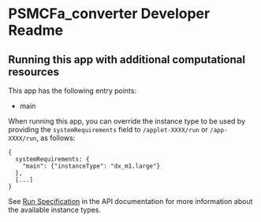 # PSMCFa_converter Developer Readme

<!--
TODO: Please edit this Readme.developer.md file to include information
for developers or advanced users, for example:

* Information about app internals and implementation details
* How to report bugs or contribute to development
-->

## Running this app with additional computational resources

This app has the following entry points:

* main

When running this app, you can override the instance type to be used by
providing the ``systemRequirements`` field to ```/applet-XXXX/run``` or
```/app-XXXX/run```, as follows:

    {
      systemRequirements: {
        "main": {"instanceType": "dx_m1.large"}
      },
      [...]
    }

See <a
href="http://wiki.dnanexus.com/API-Specification-v1.0.0/IO-and-Run-Specifications#Run-Specification">Run
Specification</a> in the API documentation for more information about the
available instance types.
